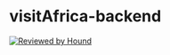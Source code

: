 # visitAfrica-backend
[![Reviewed by Hound](https://img.shields.io/badge/Reviewed%20by-Hound-blueviolet)](https://houndci.com)
